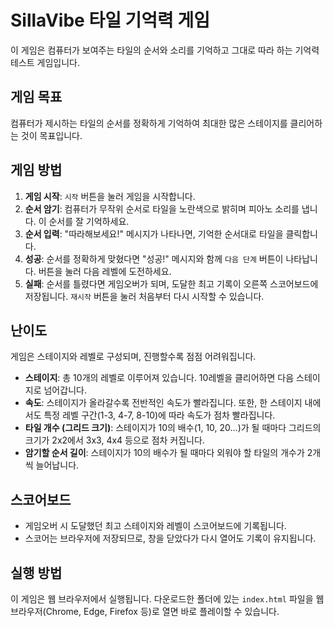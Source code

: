 # SillaVibe 타일 기억력 게임

이 게임은 컴퓨터가 보여주는 타일의 순서와 소리를 기억하고 그대로 따라 하는 기억력 테스트 게임입니다.

## 게임 목표

컴퓨터가 제시하는 타일의 순서를 정확하게 기억하여 최대한 많은 스테이지를 클리어하는 것이 목표입니다.

## 게임 방법

1.  **게임 시작**: `시작` 버튼을 눌러 게임을 시작합니다.
2.  **순서 암기**: 컴퓨터가 무작위 순서로 타일을 노란색으로 밝히며 피아노 소리를 냅니다. 이 순서를 잘 기억하세요.
3.  **순서 입력**: "따라해보세요!" 메시지가 나타나면, 기억한 순서대로 타일을 클릭합니다.
4.  **성공**: 순서를 정확하게 맞혔다면 "성공!" 메시지와 함께 `다음 단계` 버튼이 나타납니다. 버튼을 눌러 다음 레벨에 도전하세요.
5.  **실패**: 순서를 틀렸다면 게임오버가 되며, 도달한 최고 기록이 오른쪽 스코어보드에 저장됩니다. `재시작` 버튼을 눌러 처음부터 다시 시작할 수 있습니다.

## 난이도

게임은 스테이지와 레벨로 구성되며, 진행할수록 점점 어려워집니다.

-   **스테이지**: 총 10개의 레벨로 이루어져 있습니다. 10레벨을 클리어하면 다음 스테이지로 넘어갑니다.
-   **속도**: 스테이지가 올라갈수록 전반적인 속도가 빨라집니다. 또한, 한 스테이지 내에서도 특정 레벨 구간(1-3, 4-7, 8-10)에 따라 속도가 점차 빨라집니다.
-   **타일 개수 (그리드 크기)**: 스테이지가 10의 배수(1, 10, 20...)가 될 때마다 그리드의 크기가 2x2에서 3x3, 4x4 등으로 점차 커집니다.
-   **암기할 순서 길이**: 스테이지가 10의 배수가 될 때마다 외워야 할 타일의 개수가 2개씩 늘어납니다.

## 스코어보드

-   게임오버 시 도달했던 최고 스테이지와 레벨이 스코어보드에 기록됩니다.
-   스코어는 브라우저에 저장되므로, 창을 닫았다가 다시 열어도 기록이 유지됩니다.

## 실행 방법

이 게임은 웹 브라우저에서 실행됩니다. 다운로드한 폴더에 있는 `index.html` 파일을 웹 브라우저(Chrome, Edge, Firefox 등)로 열면 바로 플레이할 수 있습니다.
